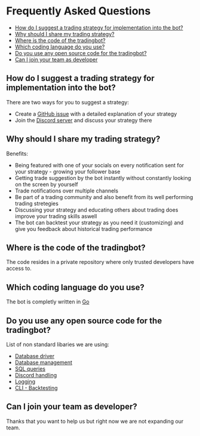 # Frequently Asked Questions

- [How do I suggest a trading strategy for implementation into the bot?](#how-do-i-suggest-a-trading-strategy-for-implementation-into-the-bot)
- [Why should I share my trading strategy?](#why-should-i-share-my-trading-strategy)
- [Where is the code of the tradingbot?](#where-is-the-code-of-the-tradingbot)
- [Which coding language do you use?](#which-coding-language-do-you-use)
- [Do you use any open source code for the tradingbot?](#do-you-use-any-open-source-code-for-the-tradingbot)
- [Can I join your team as developer](#can-i-join-your-team-as-developer)

## How do I suggest a trading strategy for implementation into the bot?

There are two ways for you to suggest a strategy:

- Create a [GitHub issue]() with a detailed explanation of your strategy
- Join the [Discord server](README.md) and discuss your strategy there

## Why should I share my trading strategy?

Benefits:

- Being featured with one of your socials on every notification sent for your strategy - growing your follower base
- Getting trade suggestion by the bot instantly without constantly looking on the screen by yourself
- Trade notifications over multiple channels
- Be part of a trading community and also benefit from its well performing trading stretegies
- Discussing your strategy and educating others about trading does improve your trading skills aswell
- The bot can backtest your strategy as you need it (customizing) and give you feedback about historical trading performance

## Where is the code of the tradingbot?

The code resides in a private repository where only trusted developers have access to.

## Which coding language do you use?

The bot is completly written in [Go](https://go.dev)

## Do you use any open source code for the tradingbot?

List of non standard libaries we are using:

- [Database driver](https://github.com/jackc/pgx)
- [Database management](https://github.com/jmoiron/sqlx)
- [SQL queries](https://github.com/Masterminds/squirrel)
- [Discord handling](https://github.com/bwmarrin/discordgo)
- [Logging](https://github.com/rs/zerolog)
- [CLI - Backtesting](https://github.com/spf13/cobra)


## Can I join your team as developer?

Thanks that you want to help us but right now we are not expanding our team.
